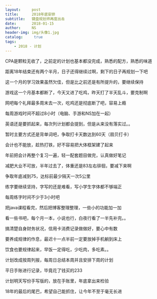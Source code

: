 ```yaml
---
layout:     post
title:      2018年底安排
subtitle:   键盘规划师再度出击
date:       2018-01-15
author:     NS
header-img: img/头像1.jpg
catalog: 	 true
tags:
    - 2018 - 计划
---
```

CPA是颗粒无收了，之前定的计划也基本都没完成，熟悉的配方，熟悉的味道

距离18年结束还有两个半月，日子还得继续过啊，剩下的日子再规划一下吧

这一个月的学习效果虽然欠佳，但是比之前还是有所提升的，要继续保持

游戏这一个月基本都断了，今天又进了吃鸡，昨天打了半天乱斗，要克制啊

网吧每个礼拜最多周末去一次，吃鸡还是彻底断了吧，容易上瘾

每周游戏时间不超过8小时（电脑、手游和NS加在一起）

英语还是要抓起来，每次列计划都会提到，但是从来没有落实过。。

暂时主要方式还是背单词吧，争取打卡天数达到60天（扇贝打卡）

会计也不能放，趁热打铁，好不容易把大体框架建了起来

年前把会计再整个复习一遍，轻一配套题目做完，认真做好笔记

减肥大业不可放，半年过去了，体重还是83左右徘徊，要减下来啊

争取年底减到75，达标前最少隔天一次5公里

练字要继续坚持，字写的还是难看，写小学生字体都不够端正

每周练字时间不少于3小时吧

把java课程看完，然后把博客整理整理，一些小的功能加一加

看一些书吧，每个月一本，小说也行，白夜行看了一半先补完。。

搞清楚自身财务状况，信用卡消费记录做做好，要心中有数

要养成规律的作息，最迟十一点半前一定要放掉手机躺到床上

饮食也要规律起来，早饭一定得吃，少吃肉，多吃素。。

计划改成按周列报，每周日总结本周并且安排下周的计划

平日手账进行记录，毕竟花了钱买的233

计划明天写份手写版的，放在手账里，年底拿出来检验

18年的最后的尾巴，希望自己能抓住，让今年不至于毫无长进


